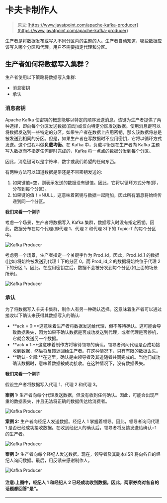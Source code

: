 # 卡夫卡制作人

> 原文:[https://www.javatpoint.com/apache-kafka-producer](https://www.javatpoint.com/apache-kafka-producer)

生产者是将数据发布或写入不同分区内的主题的人。生产者自动知道，哪些数据应该写入哪个分区和代理。用户不需要指定代理和分区。

## 生产者如何将数据写入集群？

生产者使用以下策略将数据写入集群:

*   消息密钥
*   承认

### 消息密钥

Apache Kafka 使密钥的概念能够以特定的顺序发送消息。该键为生产者提供了两种选择，即向每个分区发送数据(自动)或仅向特定分区发送数据。使用消息键可以将数据发送到一些特定的分区。如果生产者在数据上应用密钥，那么该数据将总是被发送到相同的分区。但是，如果生产者在写数据时不应用密钥，它将以循环方式发送。这个过程叫做**负载均衡**。在 Kafka 中，负载平衡是在生产者向 Kafka 主题写入数据而不指定任何键时完成的，Kafka 将一点点的数据分发到每个分区。

因此，消息键可以是字符串、数字或我们希望的任何东西。

有两种方法可以知道数据是带还是不带密钥发送的:

1.  如果键值=空，则表示发送的数据没有键值。因此，它将以循环方式分布(即，分布到每个分区)。
2.  如果键的值！=NULL，这意味着密钥与数据一起附加，因此所有消息将始终传递到同一个分区。

**我们来看一个例子**

考虑一个场景，生产者将数据写入 Kafka 集群，数据写入时没有指定密钥。因此，数据分布在每个代理(即代理 1、代理 2 和代理 3)下的 Topic-T 的每个分区中。

![Kafka Producer](../Images/08699f6e36c95eaf449d9a273faf8d01.png)

考虑另一个场景，生产者指定一个关键字作为 Prod_id。因此，Prod_id_1 的数据(比如)将始终被发送到代理 1 下的分区 0，而 Prod_id_2 的数据将始终位于代理 2 下的分区 1。因此，在应用密钥之后，数据不会被分发到每个分区(如上面的场景所示)。

![Kafka Producer](../Images/f16d3d26d279e34e8ad9a5f0409a11cf.png)

### 承认

为了将数据写入卡夫卡集群，制作人有另一种确认选择。这意味着生产者可以通过接收以下确认来获得其数据写入的确认:

*   **ack = 0:**这意味着生产者将数据发送给代理，但不等待确认。这可能会导致数据丢失，因为如果不确认数据是否成功发送到代理，或者代理是否停机，它就会发送另一个数据。
*   **ack = 1:**这意味着制作方将等待领导的确认。领导者询问代理是否成功接收到数据，然后将反馈返回给生产者。在这种情况下，只有有限的数据丢失。
*   **确认=全部:**在这里，确认是由领导者及其追随者共同完成的。当他们成功确认数据时，意味着数据被成功接收。在这种情况下，没有数据丢失。

**我们来看一个例子**

假设生产者将数据写入代理 1、代理 2 和代理 3。

**案例 1:** 生产者向每个代理发送数据，但没有收到任何确认。因此，可能会出现严重的数据丢失，并且无法将正确的数据传达给消费者。

![Kafka Producer](../Images/dc9941293f2f2284fd4c52980d7b772b.png)

**案例 2:** 生产者向经纪人发送数据。经纪人 1 掌握着领导。因此，领导者询问代理 1 是否已经成功接收数据。在收到经纪人的确认后，领导者将反馈发送给确认=1 的生产者。

![Kafka Producer](../Images/3d6f450bbad855aa3948d2873a8f9b20.png)

**案例 3:** 生产者向每个经纪人发送数据。现在，领导者及其副本/ISR 将向各自的经纪人询问数据。最后，用反馈来感谢制作人。

![Kafka Producer](../Images/11a872534b62df2ecefe9bb4ad33fb7b.png)

#### 注意:上图中，经纪人 1 和经纪人 2 已经成功收到数据。因此，两家券商对各自的话题都回答“是”。

* * *